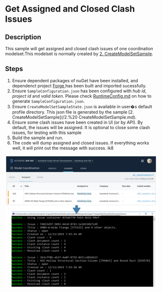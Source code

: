 # Get Assigned and Closed Clash Issues

## Description
This sample will get assigned and closed clash issues of one coordination modelset.This modelset is normally created by [2. CreateModelSetSample](./2.%20CreateModelSetSample.md).

## Steps
1. Ensure dependent packages of nuGet have been installed, and dependenct project [Forge ](../samples/auxiliary/Forge) has been built and imported sucessfully. 
2. Ensure ` SampleConfiguration.json ` has been configured with _hub id_, _project id_ and _valid token_. Please check [RuntimeConfig.md](../RuntimeConfig.md) on how to generate ` SampleConfiguration.json `.
3. Ensure ` CreateModelSetSampleState.json ` is available in user�s default profile directory. This json file is generated by the sample [2. CreateModelSetSample](/2.%20 CreateModelSetSample.md).
4. Ensure some clash issues have been created in UI (or by API). By default, the issues will be assigned. It is optional to close some clash issues, for testing with this sample
4. Build the sample and run.
5. The code will dump assigned and closed issues. If everything works well, it will print out the message with success.
ik8
  <p align="center"><img src="./images/clashissue.png" width="680"></p>   

